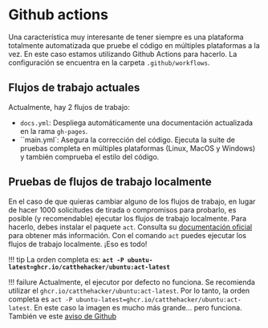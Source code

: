 # Github actions
Una característica muy interesante de tener siempre es una plataforma totalmente automatizada que pruebe el código en múltiples plataformas a la vez. En este caso estamos utilizando Github Actions para hacerlo. La configuración se encuentra en la carpeta `.github/workflows`.

## Flujos de trabajo actuales
Actualmente, hay 2 flujos de trabajo:

- `docs.yml`: Despliega automáticamente una documentación actualizada en la rama `gh-pages`.
- ``main.yml`: Asegura la corrección del código. Ejecuta la suite de pruebas completa en múltiples plataformas (Linux, MacOS y Windows) y también comprueba el estilo del código.

## Pruebas de flujos de trabajo localmente

En el caso de que quieras cambiar alguno de los flujos de trabajo, en lugar de hacer 1000 solicitudes de tirada o compromisos para probarlo, es posible (y recomendable) ejecutar los flujos de trabajo localmente. Para hacerlo, debes instalar el paquete `act`. Consulta su [documentación oficial](https://nektosact.com/) para obtener más información. Con el comando `act` puedes ejecutar los flujos de trabajo localmente. ¡Eso es todo!

!!! tip
    La orden completa es: **`act -P ubuntu-latest=ghcr.io/catthehacker/ubuntu:act-latest`**

!!! failure
    Actualmente, el ejecutor por defecto no funciona. Se recomienda utilizar el `ghcr.io/catthehacker/ubuntu:act-latest`. Por lo tanto, la orden completa es `act -P ubuntu-latest=ghcr.io/catthehacker/ubuntu:act-latest`. En este caso la imagen es mucho más grande... pero funciona. También ve este [aviso de Github](https://github.blog/changelog/2024-03-07-github-actions-all-actions-will-run-on-node20-instead-of-node16-by-default/)